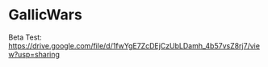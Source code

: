 # GallicWars

Beta Test: https://drive.google.com/file/d/1fwYgE7ZcDEjCzUbLDamh_4b57vsZ8rj7/view?usp=sharing


